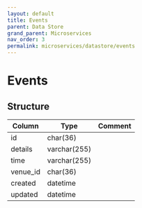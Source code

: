 ```yaml
---
layout: default
title: Events
parent: Data Store
grand_parent: Microservices
nav_order: 3
permalink: microservices/datastore/events
---
```


# Events

## Structure

| Column   | Type         | Comment |
|----------|--------------|---------|
| id       | char(36)     |         |
| details  | varchar(255) |         |
| time     | varchar(255) |         |
| venue_id | char(36)     |         |
| created  | datetime     |         |
| updated  | datetime     |         |
